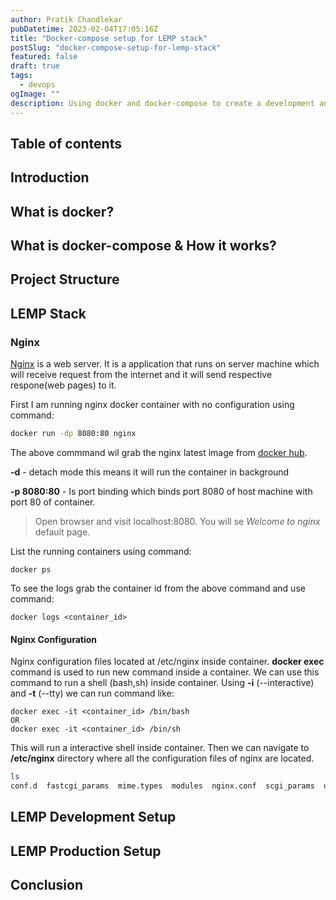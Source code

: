 ```yaml
---
author: Pratik Chandlekar
pubDatetime: 2023-02-04T17:05:16Z
title: "Docker-compose setup for LEMP stack"
postSlug: "docker-compose-setup-for-lemp-stack"
featured: false
draft: true
tags:
  - devops
ogImage: ""
description: Using docker and docker-compose to create a development and production setup for LEMP stack
---
```


## Table of contents

## Introduction

## What is docker?

## What is docker-compose & How it works?

## Project Structure

## LEMP Stack

### Nginx

[Nginx](https://www.nginx.com/) is a web server. It is a application that runs on server machine which will receive request from the internet and it will send respective respone(web pages) to it.

First I am running nginx docker container with no configuration using command:

```bash
docker run -dp 8080:80 nginx
```

The above commmand wil grab the nginx latest image from [docker hub](https://hub.docker.com/_/nginx).

**-d** - detach mode this means it will run the container in background

**-p 8080:80** - Is port binding which binds port 8080 of host machine with port 80 of container.

> Open browser and visit localhost:8080. You will se _Welcome to nginx_ default page.

List the running containers using command:

```
docker ps
```

To see the logs grab the container id from the above command and use command:

```
docker logs <container_id>
```

#### Nginx Configuration

Nginx configuration files located at /etc/nginx inside container.
**docker exec** command is used to run new command inside a container.
We can use this command to run a shell (bash,sh) inside container.
Using **-i** (--interactive) and **-t** (--tty) we can run command like:

```
docker exec -it <container_id> /bin/bash
OR
docker exec -it <container_id> /bin/sh
```

This will run a interactive shell inside container.
Then we can navigate to **/etc/nginx** directory where all the configuration files of nginx are located.

```bash
ls
conf.d	fastcgi_params	mime.types  modules  nginx.conf  scgi_params  uwsgi_params
```

## LEMP Development Setup

## LEMP Production Setup

## Conclusion
